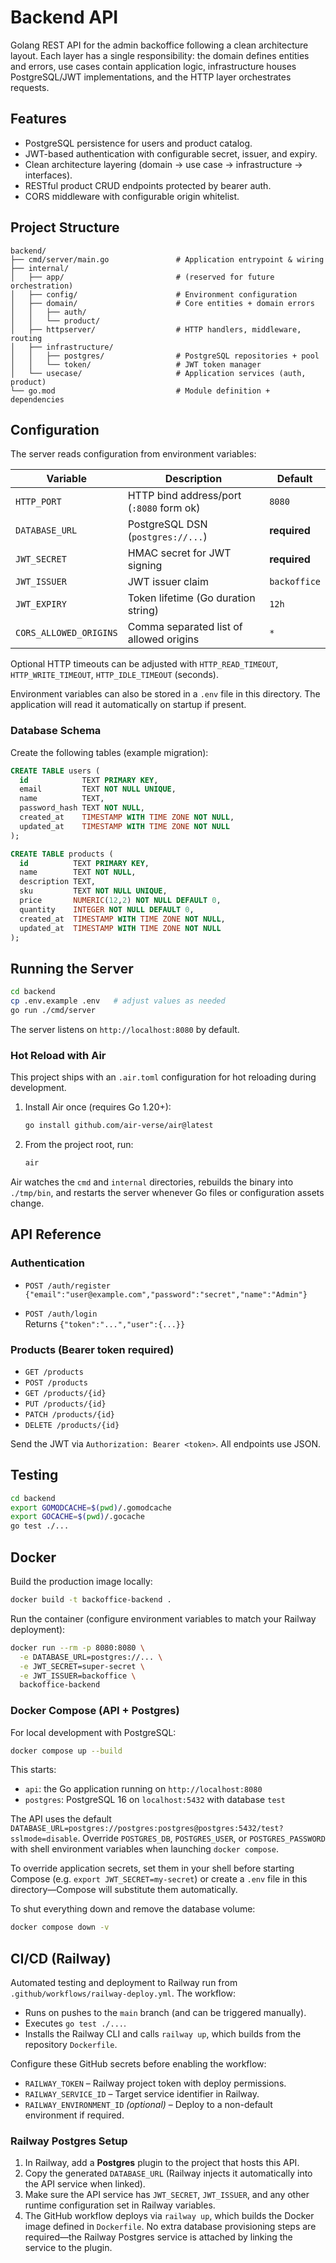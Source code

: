 # Backend API

Golang REST API for the admin backoffice following a clean architecture layout. Each layer has a single responsibility: the domain defines entities and errors, use cases contain application logic, infrastructure houses PostgreSQL/JWT implementations, and the HTTP layer orchestrates requests.

## Features

- PostgreSQL persistence for users and product catalog.
- JWT-based authentication with configurable secret, issuer, and expiry.
- Clean architecture layering (domain → use case → infrastructure → interfaces).
- RESTful product CRUD endpoints protected by bearer auth.
- CORS middleware with configurable origin whitelist.

## Project Structure

```
backend/
├── cmd/server/main.go               # Application entrypoint & wiring
├── internal/
│   ├── app/                         # (reserved for future orchestration)
│   ├── config/                      # Environment configuration
│   ├── domain/                      # Core entities + domain errors
│   │   ├── auth/
│   │   └── product/
│   ├── httpserver/                  # HTTP handlers, middleware, routing
│   ├── infrastructure/
│   │   ├── postgres/                # PostgreSQL repositories + pool
│   │   └── token/                   # JWT token manager
│   └── usecase/                     # Application services (auth, product)
└── go.mod                           # Module definition + dependencies
```

## Configuration

The server reads configuration from environment variables:

| Variable                | Description                                  | Default       |
| ----------------------- | -------------------------------------------- | ------------- |
| `HTTP_PORT`             | HTTP bind address/port (`:8080` form ok)     | `8080`        |
| `DATABASE_URL`          | PostgreSQL DSN (`postgres://...`)            | **required**  |
| `JWT_SECRET`            | HMAC secret for JWT signing                  | **required**  |
| `JWT_ISSUER`            | JWT issuer claim                             | `backoffice`  |
| `JWT_EXPIRY`            | Token lifetime (Go duration string)          | `12h`         |
| `CORS_ALLOWED_ORIGINS`  | Comma separated list of allowed origins      | `*`           |

Optional HTTP timeouts can be adjusted with `HTTP_READ_TIMEOUT`, `HTTP_WRITE_TIMEOUT`, `HTTP_IDLE_TIMEOUT` (seconds).

Environment variables can also be stored in a `.env` file in this directory. The application will read it automatically on startup if present.

### Database Schema

Create the following tables (example migration):

```sql
CREATE TABLE users (
  id            TEXT PRIMARY KEY,
  email         TEXT NOT NULL UNIQUE,
  name          TEXT,
  password_hash TEXT NOT NULL,
  created_at    TIMESTAMP WITH TIME ZONE NOT NULL,
  updated_at    TIMESTAMP WITH TIME ZONE NOT NULL
);

CREATE TABLE products (
  id          TEXT PRIMARY KEY,
  name        TEXT NOT NULL,
  description TEXT,
  sku         TEXT NOT NULL UNIQUE,
  price       NUMERIC(12,2) NOT NULL DEFAULT 0,
  quantity    INTEGER NOT NULL DEFAULT 0,
  created_at  TIMESTAMP WITH TIME ZONE NOT NULL,
  updated_at  TIMESTAMP WITH TIME ZONE NOT NULL
);
```

## Running the Server

```bash
cd backend
cp .env.example .env   # adjust values as needed
go run ./cmd/server
```

The server listens on `http://localhost:8080` by default.

### Hot Reload with Air

This project ships with an `.air.toml` configuration for hot reloading during development.

1. Install Air once (requires Go 1.20+):
   ```bash
   go install github.com/air-verse/air@latest
   ```
2. From the project root, run:
   ```bash
   air
   ```

Air watches the `cmd` and `internal` directories, rebuilds the binary into `./tmp/bin`, and restarts the server whenever Go files or configuration assets change.

## API Reference

### Authentication

- `POST /auth/register`  
  `{"email":"user@example.com","password":"secret","name":"Admin"}`

- `POST /auth/login`  
  Returns `{"token":"...","user":{...}}`

### Products (Bearer token required)

- `GET /products`
- `POST /products`
- `GET /products/{id}`
- `PUT /products/{id}`
- `PATCH /products/{id}`
- `DELETE /products/{id}`

Send the JWT via `Authorization: Bearer <token>`. All endpoints use JSON.

## Testing

```bash
cd backend
export GOMODCACHE=$(pwd)/.gomodcache
export GOCACHE=$(pwd)/.gocache
go test ./...
```

## Docker

Build the production image locally:

```bash
docker build -t backoffice-backend .
```

Run the container (configure environment variables to match your Railway deployment):

```bash
docker run --rm -p 8080:8080 \
  -e DATABASE_URL=postgres://... \
  -e JWT_SECRET=super-secret \
  -e JWT_ISSUER=backoffice \
  backoffice-backend
```

### Docker Compose (API + Postgres)

For local development with PostgreSQL:

```bash
docker compose up --build
```

This starts:

- `api`: the Go application running on `http://localhost:8080`
- `postgres`: PostgreSQL 16 on `localhost:5432` with database `test`

The API uses the default `DATABASE_URL=postgres://postgres:postgres@postgres:5432/test?sslmode=disable`. Override `POSTGRES_DB`, `POSTGRES_USER`, or `POSTGRES_PASSWORD` with shell environment variables when launching `docker compose`.

To override application secrets, set them in your shell before starting Compose (e.g. `export JWT_SECRET=my-secret`) or create a `.env` file in this directory—Compose will substitute them automatically.

To shut everything down and remove the database volume:

```bash
docker compose down -v
```

## CI/CD (Railway)

Automated testing and deployment to Railway run from `.github/workflows/railway-deploy.yml`. The workflow:

- Runs on pushes to the `main` branch (and can be triggered manually).
- Executes `go test ./...`.
- Installs the Railway CLI and calls `railway up`, which builds from the repository `Dockerfile`.

Configure these GitHub secrets before enabling the workflow:

- `RAILWAY_TOKEN` – Railway project token with deploy permissions.
- `RAILWAY_SERVICE_ID` – Target service identifier in Railway.
- `RAILWAY_ENVIRONMENT_ID` *(optional)* – Deploy to a non-default environment if required.

### Railway Postgres Setup

1. In Railway, add a **Postgres** plugin to the project that hosts this API.
2. Copy the generated `DATABASE_URL` (Railway injects it automatically into the API service when linked).
3. Make sure the API service has `JWT_SECRET`, `JWT_ISSUER`, and any other runtime configuration set in Railway variables.
4. The GitHub workflow deploys via `railway up`, which builds the Docker image defined in `Dockerfile`. No extra database provisioning steps are required—the Railway Postgres service is attached by linking the service to the plugin.
